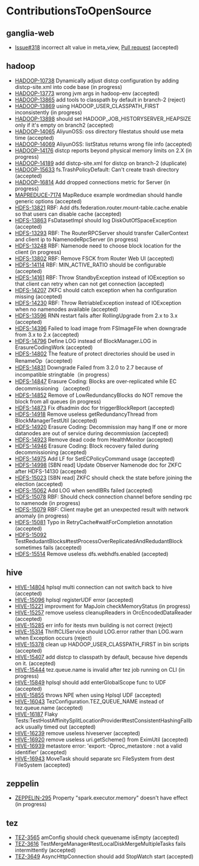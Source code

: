 # ContributionsToOpenSource

## ganglia-web

- [Issue#318](https://github.com/ganglia/ganglia-web/issues/318) incorrect alt value in meta_view, [Pull request](https://github.com/ganglia/ganglia-web/pull/319) (accepted)

## hadoop

- [HADOOP-10738](https://issues.apache.org/jira/browse/HADOOP-10738) Dynamically adjust distcp configuration by adding distcp-site.xml into code base (in progress)
- [HADOOP-13773](https://issues.apache.org/jira/browse/HADOOP-13773) wrong jvm args in hadoop-env (accepted)
- [HADOOP-13865](https://issues.apache.org/jira/browse/HADOOP-13865) add tools to classpath by default in branch-2 (reject)
- [HADOOP-13869](https://issues.apache.org/jira/browse/HADOOP-13869) using HADOOP_USER_CLASSPATH_FIRST inconsistently (in progress)
- [HADOOP-13898](https://issues.apache.org/jira/browse/HADOOP-13898) should set HADOOP_JOB_HISTORYSERVER_HEAPSIZE only if it's empty on branch2 (accepted)
- [HADOOP-14065](https://issues.apache.org/jira/browse/HADOOP-14065) AliyunOSS: oss directory filestatus should use meta time (accepted)
- [HADOOP-14069](https://issues.apache.org/jira/browse/HADOOP-14069) AliyunOSS: listStatus returns wrong file info (accepted)
- [HADOOP-14176](https://issues.apache.org/jira/browse/HADOOP-14176) distcp reports beyond physical memory limits on 2.X (in progress)
- [HADOOP-14189](https://issues.apache.org/jira/browse/HADOOP-14189) add distcp-site.xml for distcp on branch-2 (duplicate)
- [HADOOP-15633](https://issues.apache.org/jira/browse/HADOOP-15633) fs.TrashPolicyDefault: Can't create trash directory (accepted)
- [HADOOP-16814](https://issues.apache.org/jira/browse/HADOOP-16814) Add dropped connections metric for Server (in progress)
- [MAPREDUCE-7174](https://issues.apache.org/jira/browse/MAPREDUCE-7174) MapReduce example wordmedian should handle generic options (accepted)
- [HDFS-13821](https://issues.apache.org/jira/browse/HDFS-13821) RBF: Add dfs.federation.router.mount-table.cache.enable so that users can disable cache (accepted)
- [HDFS-13863](https://issues.apache.org/jira/browse/HDFS-13863) FsDatasetImpl should log DiskOutOfSpaceException (accepted)
- [HDFS-13293](https://issues.apache.org/jira/browse/HDFS-13293) RBF: The RouterRPCServer should transfer CallerContext and client ip to NamenodeRpcServer (in progress)
- [HDFS-13248](https://issues.apache.org/jira/browse/HDFS-13248) RBF: Namenode need to choose block location for the client (in progress)
- [HDFS-13802](https://issues.apache.org/jira/browse/HDFS-13802) RBF: Remove FSCK from Router Web UI (accepted)
- [HDFS-14114](https://issues.apache.org/jira/browse/HDFS-14114) RBF: MIN_ACTIVE_RATIO should be configurable (accepted)
- [HDFS-14161](https://issues.apache.org/jira/browse/HDFS-14161) RBF: Throw StandbyException instead of IOException so that client can retry when can not get connection (accepted)
- [HDFS-14207](https://issues.apache.org/jira/browse/HDFS-14207) ZKFC should catch exception when ha configuration missing (accepted)
- [HDFS-14230](https://issues.apache.org/jira/browse/HDFS-14230) RBF: Throw RetriableException instead of IOException when no namenodes available (accepted)
- [HDFS-13596](https://issues.apache.org/jira/browse/HDFS-13596) RNN restart fails after RollingUpgrade from 2.x to 3.x (accepted)
- [HDFS-14396](https://issues.apache.org/jira/browse/HDFS-14396) Failed to load image from FSImageFile when downgrade from 3.x to 2.x (accepted)
- [HDFS-14796](https://issues.apache.org/jira/browse/HDFS-14796) Define LOG instead of BlockManager.LOG in ErasureCodingWork (accepted)
- [HDFS-14802](https://issues.apache.org/jira/browse/HDFS-14802) The feature of protect directories should be used in RenameOp（accepted）
- [HDFS-14831](https://issues.apache.org/jira/browse/HDFS-14831) Downgrade Failed from 3.2.0 to 2.7 because of incompatible stringtable（in progress）
- [HDFS-14847](https://issues.apache.org/jira/browse/HDFS-14847) Erasure Coding: Blocks are over-replicated while EC decommissioning （accepted）
- [HDFS-14852](https://issues.apache.org/jira/browse/HDFS-14852) Remove of LowRedundancyBlocks do NOT remove the block from all queues (in progress)
- [HDFS-14873](https://issues.apache.org/jira/browse/HDFS-14873) Fix dfsadmin doc for triggerBlockReport (accepted)
- [HDFS-14918](https://issues.apache.org/jira/browse/HDFS-14918) Remove useless getRedundancyThread from BlockManagerTestUtil (accepted)
- [HDFS-14920](https://issues.apache.org/jira/browse/HDFS-14920) Erasure Coding: Decommission may hang If one or more datanodes are out of service during decommission (accepted)
- [HDFS-14923](https://issues.apache.org/jira/browse/HDFS-14923) Remove dead code from HealthMonitor (accepted)
- [HDFS-14946](https://issues.apache.org/jira/browse/HDFS-14946) Erasure Coding: Block recovery failed during decommissioning (accepted)
- [HDFS-14975](https://issues.apache.org/jira/browse/HDFS-14975) Add LF for SetECPolicyCommand usage (accepted)
- [HDFS-14998](https://issues.apache.org/jira/browse/HDFS-14998) [SBN read] Update Observer Namenode doc for ZKFC after HDFS-14130 (accepted)
- [HDFS-15023](https://issues.apache.org/jira/browse/HDFS-15023) [SBN read] ZKFC should check the state before joining the election (accepted)
- [HDFS-15062](https://issues.apache.org/jira/browse/HDFS-15062) Add LOG when sendIBRs failed (accepted)
- [HDFS-15078](https://issues.apache.org/jira/browse/HDFS-15078) RBF: Should check connection channel before sending rpc to namenode (in progress)
- [HDFS-15079](https://issues.apache.org/jira/browse/HDFS-15079) RBF: Client maybe get an unexpected result with network anomaly (in progress)
- [HDFS-15081](https://issues.apache.org/jira/browse/HDFS-15081) Typo in RetryCache#waitForCompletion annotation (accepted)
- [HDFS-15092](https://issues.apache.org/jira/browse/HDFS-15092) TestRedudantBlocks#testProcessOverReplicatedAndRedudantBlock sometimes fails (accepted)
- [HDFS-15514](https://issues.apache.org/jira/browse/HDFS-15514) Remove useless dfs.webhdfs.enabled (accepted)



## hive

- [HIVE-14804](https://issues.apache.org/jira/browse/HIVE-14804) hplsql multi connection can not switch back to hive (accepted)
- [HIVE-15096](https://issues.apache.org/jira/browse/HIVE-15096) hplsql registerUDF error (accepted)
- [HIVE-15221](https://issues.apache.org/jira/browse/HIVE-15221) improvment for MapJoin checkMemoryStatus (in progress)
- [HIVE-15257](https://issues.apache.org/jira/browse/HIVE-15257) remove useless cleanupReaders in OrcEncodedDataReader (accepted)
- [HIVE-15285](https://issues.apache.org/jira/browse/HIVE-15285) err info for itests mvn building is not correct (reject)
- [HIVE-15314](https://issues.apache.org/jira/browse/HIVE-15314) ThriftCLIService should LOG.error rather than LOG.warn when Exception occurs (reject)
- [HIVE-15378](https://issues.apache.org/jira/browse/HIVE-15378) clean up HADOOP_USER_CLASSPATH_FIRST in bin scripts (accepted)
- [HIVE-15407](https://issues.apache.org/jira/browse/HIVE-15407) add distcp to classpath by default, because hive depends on it. (accepted)
- [HIVE-15444](https://issues.apache.org/jira/browse/HIVE-15444) tez.queue.name is invalid after tez job running on CLI (in progress)
- [HIVE-15849](https://issues.apache.org/jira/browse/HIVE-15849) hplsql should add enterGlobalScope func to UDF (accepted)
- [HIVE-15855](https://issues.apache.org/jira/browse/HIVE-15855) throws NPE when using Hplsql UDF (accepted)
- [HIVE-16043](https://issues.apache.org/jira/browse/HIVE-16043) TezConfiguration.TEZ_QUEUE_NAME instead of tez.queue.name (accepted)
- [HIVE-16187](https://issues.apache.org/jira/browse/HIVE-16187) Flaky Tests:TestHostAffinitySplitLocationProvider#testConsistentHashingFallback usually timed out (accepted)
- [HIVE-16239](https://issues.apache.org/jira/browse/HIVE-16239) remove useless hiveserver (accepted)
- [HIVE-16920](https://issues.apache.org/jira/browse/HIVE-16920) remove useless uri.getScheme() from EximUtil (accepted)
- [HIVE-16939](https://issues.apache.org/jira/browse/HIVE-16939) metastore error: 'export: -Dproc_metastore : not a valid identifier' (accepted)
- [HIVE-16943](https://issues.apache.org/jira/browse/HIVE-16943) MoveTask should separate src FileSystem from dest FileSystem (accepted)

## zeppelin
- [ZEPPELIN-295](https://issues.apache.org/jira/browse/ZEPPELIN-295) Property "spark.executor.memory" doesn't have effect (in progress)

## tez
- [TEZ-3565](https://issues.apache.org/jira/browse/TEZ-3565) amConfig should check queuename isEmpty (accepted)
- [TEZ-3616](https://issues.apache.org/jira/browse/TEZ-3616) TestMergeManager#testLocalDiskMergeMultipleTasks fails intermittently (accepted)
- [TEZ-3649](https://issues.apache.org/jira/browse/TEZ-3649) AsyncHttpConnection should add StopWatch start (accepted)
